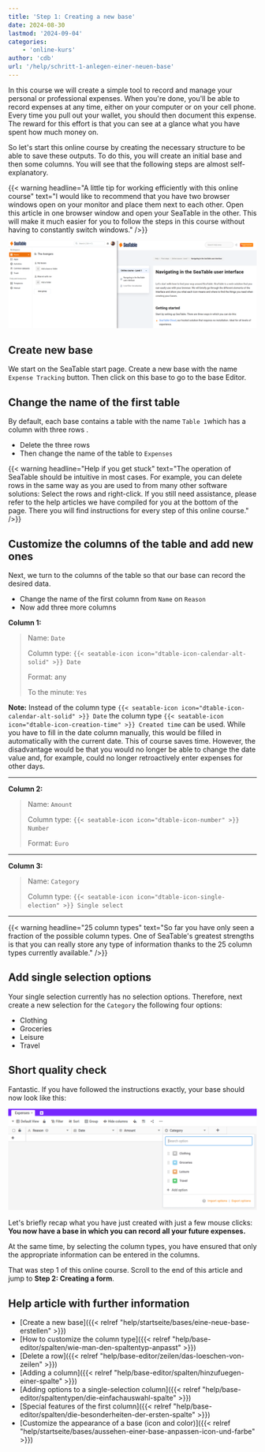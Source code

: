 ```yaml
---
title: 'Step 1: Creating a new base'
date: 2024-08-30
lastmod: '2024-09-04'
categories:
    - 'online-kurs'
author: 'cdb'
url: '/help/schritt-1-anlegen-einer-neuen-base'
---
```


In this course we will create a simple tool to record and manage your personal or professional expenses. When you're done, you'll be able to record expenses at any time, either on your computer or on your cell phone. Every time you pull out your wallet, you should then document this expense. The reward for this effort is that you can see at a glance what you have spent how much money on.

So let's start this online course by creating the necessary structure to be able to save these outputs. To do this, you will create an initial base and then some columns. You will see that the following steps are almost self-explanatory.

{{< warning  headline="A little tip for working efficiently with this online course"  text="I would like to recommend that you have two browser windows open on your monitor and place them next to each other. Open this article in one browser window and open your SeaTable in the other. This will make it much easier for you to follow the steps in this course without having to constantly switch windows." />}}

![](images/level1-browser-window-setup.png)

## Create new base

We start on the SeaTable start page. Create a new base with the name `Expense Tracking` button. Then click on this base to go to the base Editor.

## Change the name of the first table

By default, each base contains a table with the name `Table 1`which has a column with three rows .

- Delete the three rows
- Then change the name of the table to `Expenses`

{{< warning  headline="Help if you get stuck"  text="The operation of SeaTable should be intuitive in most cases. For example, you can delete rows in the same way as you are used to from many other software solutions: Select the rows and right-click. If you still need assistance, please refer to the help articles we have compiled for you at the bottom of the page. There you will find instructions for every step of this online course." />}}

## Customize the columns of the table and add new ones

Next, we turn to the columns of the table so that our base can record the desired data.

- Change the name of the first column from `Name` on `Reason`
- Now add three more columns

**Column 1:**

> Name: `Date`
>
> Column type: `{{< seatable-icon icon="dtable-icon-calendar-alt-solid" >}} Date`
>
> Format: any
>
> To the minute: `Yes`

**Note:** Instead of the column type `{{< seatable-icon icon="dtable-icon-calendar-alt-solid" >}} Date` the column type `{{< seatable-icon icon="dtable-icon-creation-time" >}} Created time` can be used. While you have to fill in the date column manually, this would be filled in automatically with the current date. This of course saves time. However, the disadvantage would be that you would no longer be able to change the date value and, for example, could no longer retroactively enter expenses for other days.

---

**Column 2:**

> Name: `Amount`
>
> Column type: `{{< seatable-icon icon="dtable-icon-number" >}} Number`
>
> Format: `Euro`

---

**Column 3:**

> Name: `Category`
>
> Column type: `{{< seatable-icon icon="dtable-icon-single-election" >}} Single select`

---

{{< warning  headline="25 column types"  text="So far you have only seen a fraction of the possible column types. One of SeaTable's greatest strengths is that you can really store any type of information thanks to the 25 column types currently available." />}}

## Add single selection options

Your single selection currently has no selection options. Therefore, next create a new selection for the `Category` the following four options:

- Clothing
- Groceries
- Leisure
- Travel

## Short quality check

Fantastic. If you have followed the instructions exactly, your base should now look like this:

![](images/level1-expenses-table.png)

Let's briefly recap what you have just created with just a few mouse clicks: **You now have a base in which you can record all your future expenses.**

At the same time, by selecting the column types, you have ensured that only the appropriate information can be entered in the columns.

That was step 1 of this online course. Scroll to the end of this article and jump to **Step 2: Creating a form**.

## Help article with further information

- [Create a new base]({{< relref "help/startseite/bases/eine-neue-base-erstellen" >}})
- [How to customize the column type]({{< relref "help/base-editor/spalten/wie-man-den-spaltentyp-anpasst" >}})
- [Delete a row]({{< relref "help/base-editor/zeilen/das-loeschen-von-zeilen" >}})
- [Adding a column]({{< relref "help/base-editor/spalten/hinzufuegen-einer-spalte" >}})
- [Adding options to a single-selection column]({{< relref "help/base-editor/spaltentypen/die-einfachauswahl-spalte" >}})
- [Special features of the first column]({{< relref "help/base-editor/spalten/die-besonderheiten-der-ersten-spalte" >}})
- [Customize the appearance of a base (icon and color)]({{< relref "help/startseite/bases/aussehen-einer-base-anpassen-icon-und-farbe" >}})
